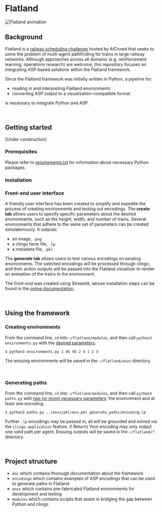 # Flatland

![Flatland animation](https://i.imgur.com/9cNtWjs.gif)

## Background
Flatland is a [railway scheduling challenge](https://flatland.aicrowd.com/intro.html) hosted by AICrowd that seeks to solve the problem of multi-agent pathfinding for trains in large railway networks.  Although approaches across all domains (e.g. reinforcement learning, operations research) are welcome, this repository focuses on integrating ASP-based solutions within the Flatland framework.

Since the Flatland framework was initially written in Python, a pipeline for:
- reading in and interpreting Flatland environments
- converting ASP output to a visualization-compatible format

is necessary to integrate Python and ASP.

<br>

## Getting started
[Under construction]

### Prerequisites

Please refer to [requirements.txt]() for information about necessary Python packages.

### Installation

### Front-end user interface

A friendly user interface has been created to simplify and expedite the process of creating environments and testing out encodings.  The **create tab** allows users to specify specific parameters about the desired environments, such as the height, width, and number of trains.  Several environments that adhere to the same set of parameters can be created simulatenously.  It outputs:
* an image, `.png`
* a clingo facts file, `.lp`
* a metadata file, `.pkl`

The **generate tab** allows users to test various encodings on existing environments.  The selected encodings will be processed through clingo, and their action outputs will be passed into the Flatland visualizer to render an animation of the trains in the environment.

The front-end was created using Streamlit, whose installation steps can be found in the [online documentation](https://docs.streamlit.io/get-started/installation).

<br>

## Using the framework

### Creating environments

From the command line, `cd` into `~/flatland/modules`, and then call `python3 environments.py` with the [desired parameters](https://github.com/krr-up/flatland/blob/f7c8829c4b95b73e8f43504698d0d9b35c9e2b5c/doc/environments.md).
```
$ python3 environments.py 1 45 45 2 4 1 2 3
```

The ensuing environments will be saved in the `~/flatland/envs` directory.

<br>

### Generating paths

From the command line, `cd` into `~/flatland/modules`, and then call `python3 paths.py` with [two (or more) necessary parameters](): the environment and at least one encoding.
```
$ python3 paths.py ../envs/pkl/env.pkl generate_paths/encoding.lp 
```
Further `.lp` encodings may be passed in; all will be grounded and solved via the `clingo.application` feature.  (! Return) Your encoding may only output one valid path per agent.  Ensuing outputs will be saved in the `~/flatland/?` directory.  

<br>

## Project structure


- `doc` which contains thorough documentation about the framework
- `encodings` which contains examples of ASP encodings that can be used to generate paths in Flatland
- `envs` which contains pre-fabricated Flatland environments for development and testing
- `modules` which contains scripts that assist in bridging the gap between Python and clingo
